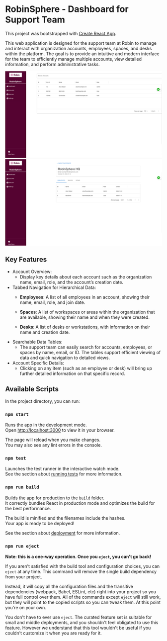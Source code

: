 # RobinSphere - Dashboard for Support Team


This project was bootstrapped with [Create React App](https://github.com/facebook/create-react-app).

This web application is designed for the support team at Robin to manage and interact with organization accounts, employees, spaces, and desks within the platform. The goal is to provide an intuitive and modern interface for the team to efficiently manage multiple accounts, view detailed information, and perform administrative tasks.

![Alt text](public/accountspg.png)
![Alt text](public/accountpg2.png)


## Key Features

- Account Overview:
    - Display key details about each account such as the organization name, email, role, and the account’s creation date.
- Tabbed Navigation for Hierarchical Data:
    - **Employees**: A list of all employees in an account, showing their name, email, role, and join date.
    - **Spaces**: A list of workspaces or areas within the organization that are available, showing their name and when they were created.

    - **Desks**: A list of desks or workstations, with information on their name and creation date.
- Searchable Data Tables:
    - The support team can easily search for accounts, employees, or spaces by name, email, or ID. The tables support efficient viewing of data and quick navigation to detailed views.
- Account Specific Details:
    - Clicking on any item (such as an employee or desk) will bring up further detailed information on that specific record.


## Available Scripts

In the project directory, you can run:

### `npm start`

Runs the app in the development mode.\
Open [http://localhost:3000](http://localhost:3000) to view it in your browser.

The page will reload when you make changes.\
You may also see any lint errors in the console.

### `npm test`

Launches the test runner in the interactive watch mode.\
See the section about [running tests](https://facebook.github.io/create-react-app/docs/running-tests) for more information.

### `npm run build`

Builds the app for production to the `build` folder.\
It correctly bundles React in production mode and optimizes the build for the best performance.

The build is minified and the filenames include the hashes.\
Your app is ready to be deployed!

See the section about [deployment](https://facebook.github.io/create-react-app/docs/deployment) for more information.

### `npm run eject`

**Note: this is a one-way operation. Once you `eject`, you can't go back!**

If you aren't satisfied with the build tool and configuration choices, you can `eject` at any time. This command will remove the single build dependency from your project.

Instead, it will copy all the configuration files and the transitive dependencies (webpack, Babel, ESLint, etc) right into your project so you have full control over them. All of the commands except `eject` will still work, but they will point to the copied scripts so you can tweak them. At this point you're on your own.

You don't have to ever use `eject`. The curated feature set is suitable for small and middle deployments, and you shouldn't feel obligated to use this feature. However we understand that this tool wouldn't be useful if you couldn't customize it when you are ready for it.

